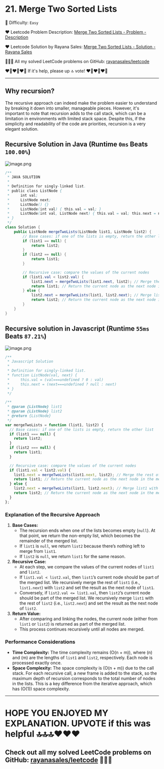 # 21. Merge Two Sorted Lists

🌱 Difficulty: `Easy`

❤️ Leetcode Problem Description: [Merge Two Sorted Lists - Problem - Description](https://leetcode.com/problems/merge-two-sorted-lists/description/)

❤️ Leetcode Solution by Rayana Sales: [Merge Two Sorted Lists - Solution - Rayana Sales](https://leetcode.com/problems/merge-two-sorted-lists/solutions/5704851/runtime-0ms-beats-100-java-javascript-solution/)

💁🏻‍♀️ All my solved LeetCode problems on GitHub: [rayanasales/leetcode](https://github.com/rayanasales/leetcode)

❤️‍🔥❤️‍🔥❤️‍🔥 If it's help, please up 🔝 vote! ❤️‍🔥❤️‍🔥❤️‍🔥

---

## Why recursion?

The recursive approach can indeed make the problem easier to understand by breaking it down into smaller, manageable pieces. However, it's important to note that recursion adds to the call stack, which can be a limitation in environments with limited stack space. Despite this, if the simplicity and readability of the code are priorities, recursion is a very elegant solution.

## Recursive Solution in Java (Runtime `0ms` Beats `100.00%`)

![image.png](https://assets.leetcode.com/users/images/b7f258fd-c005-4a48-8006-3765764739c7_1724893463.205263.png)

```java
/**
 * JAVA SOLUTION
 *
 * Definition for singly-linked list.
 * public class ListNode {
 *     int val;
 *     ListNode next;
 *     ListNode() {}
 *     ListNode(int val) { this.val = val; }
 *     ListNode(int val, ListNode next) { this.val = val; this.next = next; }
 * }
 */
class Solution {
    public ListNode mergeTwoLists(ListNode list1, ListNode list2) {
        // Base cases: if one of the lists is empty, return the other list
        if (list1 == null) {
            return list2;
        }
        if (list2 == null) {
            return list1;
        }

        // Recursive case: compare the values of the current nodes
        if (list1.val < list2.val) {
            list1.next = mergeTwoLists(list1.next, list2); // Merge the rest of list1 with list2
            return list1; // Return the current node as the next node in the merged list
        } else {
            list2.next = mergeTwoLists(list1, list2.next); // Merge list1 with the rest of list2
            return list2; // Return the current node as the next node in the merged list
        }
    }
}
```

## Recursive solution in Javascript (Runtime `55ms` Beats `87.21%`)

![image.png](https://assets.leetcode.com/users/images/e30d8fc6-ef69-490a-aa6e-604c4beedb54_1724893670.5777652.png)

```js
/**
 * Javascript Solution
 *
 * Definition for singly-linked list.
 * function ListNode(val, next) {
 *     this.val = (val===undefined ? 0 : val)
 *     this.next = (next===undefined ? null : next)
 * }
 */

/**
 * @param {ListNode} list1
 * @param {ListNode} list2
 * @return {ListNode}
 */
var mergeTwoLists = function (list1, list2) {
  // Base cases: if one of the lists is empty, return the other list
  if (list1 === null) {
    return list2;
  }
  if (list2 === null) {
    return list1;
  }

  // Recursive case: compare the values of the current nodes
  if (list1.val < list2.val) {
    list1.next = mergeTwoLists(list1.next, list2); // Merge the rest of list1 with list2
    return list1; // Return the current node as the next node in the merged list
  } else {
    list2.next = mergeTwoLists(list1, list2.next); // Merge list1 with the rest of list2
    return list2; // Return the current node as the next node in the merged list
  }
};
```

### **Explanation of the Recursive Approach**

1. **Base Cases:**
   - The recursion ends when one of the lists becomes empty (`null`). At that point, we return the non-empty list, which becomes the remainder of the merged list.
   - If `list1` is `null`, we return `list2` because there’s nothing left to merge from `list1`.
   - If `list2` is `null`, we return `list1` for the same reason.
2. **Recursive Case:**
   - At each step, we compare the values of the current nodes of `list1` and `list2`.
   - If `list1.val < list2.val`, then `list1`’s current node should be part of the merged list. We recursively merge the rest of `list1` (i.e., `list1.next`) with `list2` and set the result as the next node of `list1`.
   - Conversely, if `list2.val <= list1.val`, then `list2`’s current node should be part of the merged list. We recursively merge `list1` with the rest of `list2` (i.e., `list2.next`) and set the result as the next node of `list2`.
3. **Return Value:**
   - After comparing and linking the nodes, the current node (either from `list1` or `list2`) is returned as part of the merged list.
   - This process continues recursively until all nodes are merged.

### **Performance Considerations**

- **Time Complexity:** The time complexity remains \(O(n + m)\), where \(n\) and \(m\) are the lengths of `list1` and `list2`, respectively. Each node is processed exactly once.
- **Space Complexity:** The space complexity is \(O(n + m)\) due to the call stack. For each recursive call, a new frame is added to the stack, so the maximum depth of recursion corresponds to the total number of nodes in the lists. This is a key difference from the iterative approach, which has \(O(1)\) space complexity.

---

# HOPE YOU ENJOYED MY EXPLANATION. UPVOTE if this was helpful 🔝🔝🔝❤️❤️❤️

## Check out all my solved LeetCode problems on GitHub: [rayanasales/leetcode](https://github.com/rayanasales/leetcode) 🤙😚🤘
